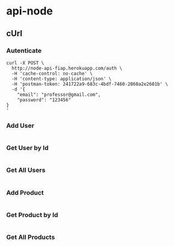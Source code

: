 # api-node

## cUrl

### Autenticate
```
curl -X POST \
  http://node-api-fiap.herokuapp.com/auth \
  -H 'cache-control: no-cache' \
  -H 'content-type: application/json' \
  -H 'postman-token: 241722a9-683c-4bdf-7460-2060a2e2601b' \
  -d '{
	"email": "professor@gmail.com",
	"password": "123456"
}
'
```

### Add User
```

```

### Get User by Id
```

```

### Get All Users
```

```

### Add Product
```

```

### Get Product by Id
```

```

### Get All Products
```

```